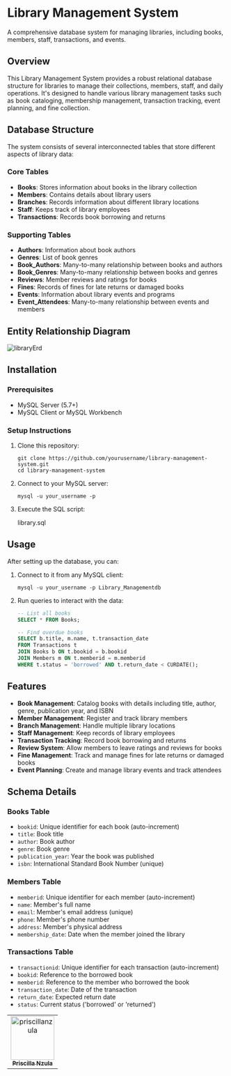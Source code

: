 # Library Management System

A comprehensive database system for managing libraries, including books, members, staff, transactions, and events.

## Overview

This Library Management System provides a robust relational database structure for libraries to manage their collections, members, staff, and daily operations. It's designed to handle various library management tasks such as book cataloging, membership management, transaction tracking, event planning, and fine collection.

## Database Structure

The system consists of several interconnected tables that store different aspects of library data:

### Core Tables
- **Books**: Stores information about books in the library collection
- **Members**: Contains details about library users
- **Branches**: Records information about different library locations
- **Staff**: Keeps track of library employees
- **Transactions**: Records book borrowing and returns

### Supporting Tables
- **Authors**: Information about book authors
- **Genres**: List of book genres
- **Book_Authors**: Many-to-many relationship between books and authors
- **Book_Genres**: Many-to-many relationship between books and genres
- **Reviews**: Member reviews and ratings for books
- **Fines**: Records of fines for late returns or damaged books
- **Events**: Information about library events and programs
- **Event_Attendees**: Many-to-many relationship between events and members

## Entity Relationship Diagram


![libraryErd](https://github.com/user-attachments/assets/3feac254-c775-4ed7-8e73-58d617c98e39)




## Installation

### Prerequisites
- MySQL Server (5.7+)
- MySQL Client or MySQL Workbench

### Setup Instructions

1. Clone this repository:
   ```
   git clone https://github.com/yourusername/library-management-system.git
   cd library-management-system
   ```

2. Connect to your MySQL server:
   ```
   mysql -u your_username -p
   ```

3. Execute the SQL script:

   library.sql


## Usage

After setting up the database, you can:

1. Connect to it from any MySQL client:
   ```
   mysql -u your_username -p Library_Managementdb
   ```

2. Run queries to interact with the data:
   ```sql
   -- List all books
   SELECT * FROM Books;
   
   -- Find overdue books
   SELECT b.title, m.name, t.transaction_date 
   FROM Transactions t
   JOIN Books b ON t.bookid = b.bookid
   JOIN Members m ON t.memberid = m.memberid
   WHERE t.status = 'borrowed' AND t.return_date < CURDATE();
   ```

## Features

- **Book Management**: Catalog books with details including title, author, genre, publication year, and ISBN
- **Member Management**: Register and track library members
- **Branch Management**: Handle multiple library locations
- **Staff Management**: Keep records of library employees
- **Transaction Tracking**: Record book borrowing and returns
- **Review System**: Allow members to leave ratings and reviews for books
- **Fine Management**: Track and manage fines for late returns or damaged books
- **Event Planning**: Create and manage library events and track attendees

## Schema Details

### Books Table
- `bookid`: Unique identifier for each book (auto-increment)
- `title`: Book title
- `author`: Book author
- `genre`: Book genre
- `publication_year`: Year the book was published
- `isbn`: International Standard Book Number (unique)

### Members Table
- `memberid`: Unique identifier for each member (auto-increment)
- `name`: Member's full name
- `email`: Member's email address (unique)
- `phone`: Member's phone number
- `address`: Member's physical address
- `membership_date`: Date when the member joined the library

### Transactions Table
- `transactionid`: Unique identifier for each transaction (auto-increment)
- `bookid`: Reference to the borrowed book
- `memberid`: Reference to the member who borrowed the book
- `transaction_date`: Date of the transaction
- `return_date`: Expected return date
- `status`: Current status ('borrowed' or 'returned')
<table>
   <tbody>
      <tr>

<td align="center">
        <a href="https://github.com/priscillanzula">
          <img src="https://avatars.githubusercontent.com/u/144167777?v=4" width="100;" alt="priscillanzula"/>
          <br />
          <sub><b>Priscilla Nzula</b></sub>
        </a>
      </td>
    </tr>
  </tbody>
</table>
